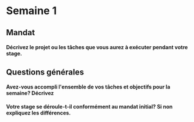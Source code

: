 # Semaine 1   
## Mandat
#### Décrivez le projet ou les tâches que vous aurez à exécuter pendant votre stage. 

## Questions générales
#### Avez-vous accompli l'ensemble de vos tâches et objectifs pour la semaine? Décrivez    

#### Votre stage se déroule-t-il conformément au mandat initial? Si non expliquez les différences. 

